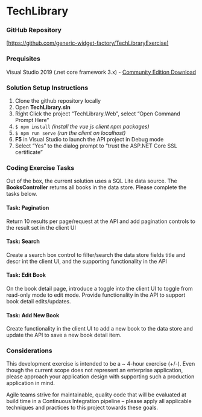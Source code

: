 # TechLibrary


### GitHub Repository 
[https://github.com/generic-widget-factory/TechLibraryExercise] 

### Prequisites
Visual Studio 2019 (.net core framework 3.x) - [Community Edition Download](https://visualstudio.microsoft.com/downloads/) 


### Solution Setup Instructions 
1. Clone the github repository locally 
2. Open **TechLibrary.sln**
3. Right Click the project “TechLibrary.Web”, select “Open Command Prompt Here” 
4. `$ npm install`   *(install the vue js client npm packages)* 
5. `$ npm run serve` *(run the client on localhost)*
6. **F5** in Visual Studio to launch the API project in Debug mode 
7. Select “Yes” to the dialog prompt to “trust the ASP.NET Core SSL certificate” 


### Coding Exercise Tasks 
Out of the box, the current solution uses a SQL Lite data source. The **BooksController** returns all books in the data store. Please complete the tasks below. 

#### Task: Pagination 
Return 10 results per page/request at the API and add pagination controls to the result set in the client UI 

#### Task: Search  
Create a search box control to filter/search the data store fields title and descr int the client UI, and the supporting functionality in the API 

#### Task: Edit Book 
On the book detail page, introduce a toggle into the client UI to toggle from read-only mode to edit mode.  Provide functionality in the API to support book detail edits/updates. 

#### Task: Add New Book 
Create functionality in the client UI to add a new book to the data store and update the API to save a new book detail item. 

### Considerations
This development exercise is intended to be a ~ 4-hour exercise (+/-).  Even though the current scope does not represent an enterprise application, please approach your application design with supporting such a production application in mind. 


Agile teams strive for maintainable, quality code that will be evaluated at build time in a Continuous Integration pipeline – please apply all applicable techniques and practices to this project towards these goals. 
